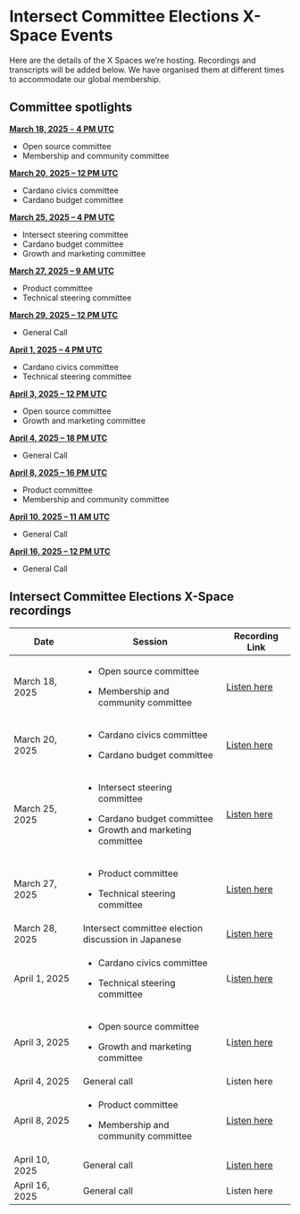 # Intersect Committee Elections  X-Space Events

Here are the details of the X Spaces we’re hosting. Recordings and transcripts will be added below. We have organised them at different times to accommodate our global membership.

## Committee spotlights

[**March 18, 2025** – **4 PM UTC**](https://x.com/i/spaces/1yoKMonkByzJQ/peek)&#x20;

* Open source committee
* Membership and community committee

[**March 20, 2025 – 12 PM UTC**](https://x.com/i/spaces/1BRJjmOryDvGw/peek)&#x20;

* Cardano civics committee
* Cardano budget committee

[**March 25, 2025 – 4 PM UTC**](https://lu.ma/gm6ezm0r)

* Intersect steering committee
* Cardano budget committee
* Growth and marketing committee

[**March 27, 2025 – 9 AM UTC**](https://lu.ma/y9ex8zhn)

* Product committee
* Technical steering committee

[**March 29, 2025 – 12 PM UTC**](https://lu.ma/yc9umqfv)

* General Call

[**April 1, 2025 – 4 PM UTC**](https://lu.ma/y5m8icpr)

* Cardano civics committee
* Technical steering committee

[**April 3, 2025 – 12 PM UTC**](https://lu.ma/65sczoq2)

* Open source committee
* Growth and marketing committee

[**April 4, 2025 – 18 PM UTC**](https://lu.ma/y73h9hmp)

* General Call

[**April 8, 2025 – 16 PM UTC**](https://lu.ma/guegrn45)

* Product committee
* Membership and community committee

[**April 10, 2025 – 11 AM UTC**](https://lu.ma/xzbm4cgy)

* General Call

[**April 16, 2025 – 12 PM UTC**](https://x.com/i/spaces/1DXxyqMDkqvxM)

* General Call



## Intersect Committee Elections X-Space recordings



<table data-full-width="true"><thead><tr><th width="196">Date</th><th width="414.5999755859375">Session</th><th width="147.5999755859375">Recording Link</th></tr></thead><tbody><tr><td>March 18, 2025</td><td><ul><li>Open source committee</li></ul><ul><li>Membership and community committee</li></ul></td><td><a href="https://x.com/i/spaces/1yoKMonkByzJQ">Listen here</a></td></tr><tr><td>March 20, 2025</td><td><ul><li>Cardano civics committee</li></ul><ul><li>Cardano budget committee</li></ul></td><td><a href="https://x.com/i/spaces/1BRJjmOryDvGw">Listen here</a></td></tr><tr><td>March 25, 2025</td><td><p></p><ul><li>Intersect steering committee</li></ul><ul><li>Cardano budget committee</li><li>Growth and marketing committee</li></ul></td><td><a href="https://x.com/i/spaces/1ypKdZyAwOgJW">Listen here</a></td></tr><tr><td>March 27, 2025</td><td><p></p><ul><li>Product committee</li></ul><ul><li>Technical steering committee</li></ul></td><td><a href="https://x.com/i/spaces/1OyKALROgVMxb">Listen here</a></td></tr><tr><td>March 28, 2025</td><td>Intersect committee election discussion in Japanese</td><td><a href="https://x.com/IntersectJapan/status/1905590603200778402">Listen here</a></td></tr><tr><td>April 1, 2025</td><td><p></p><ul><li>Cardano civics committee</li></ul><ul><li>Technical steering committee</li></ul></td><td>L<a href="https://x.com/i/spaces/1RDGlzboPEjxL">isten here</a></td></tr><tr><td>April 3, 2025</td><td><p></p><ul><li>Open source committee</li></ul><ul><li>Growth and marketing committee</li></ul></td><td>L<a href="https://x.com/i/spaces/1djxXVyqdYyGZ">isten here</a></td></tr><tr><td>April 4, 2025</td><td>General call</td><td>Listen here</td></tr><tr><td>April 8, 2025</td><td><p></p><ul><li>Product committee</li></ul><ul><li>Membership and community committee</li></ul></td><td><a href="https://x.com/i/spaces/1zqKVjkejOPKB">Listen here</a></td></tr><tr><td>April 10, 2025</td><td>General call</td><td><a href="https://x.com/i/spaces/1OyKALnDaonxb">Listen here</a></td></tr><tr><td>April 16, 2025</td><td>General call</td><td>Listen here</td></tr></tbody></table>

